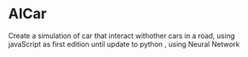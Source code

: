 # AICar
Create a simulation of car that interact withother cars  in a road, using javaScript as first edition until update to python , using Neural Network
